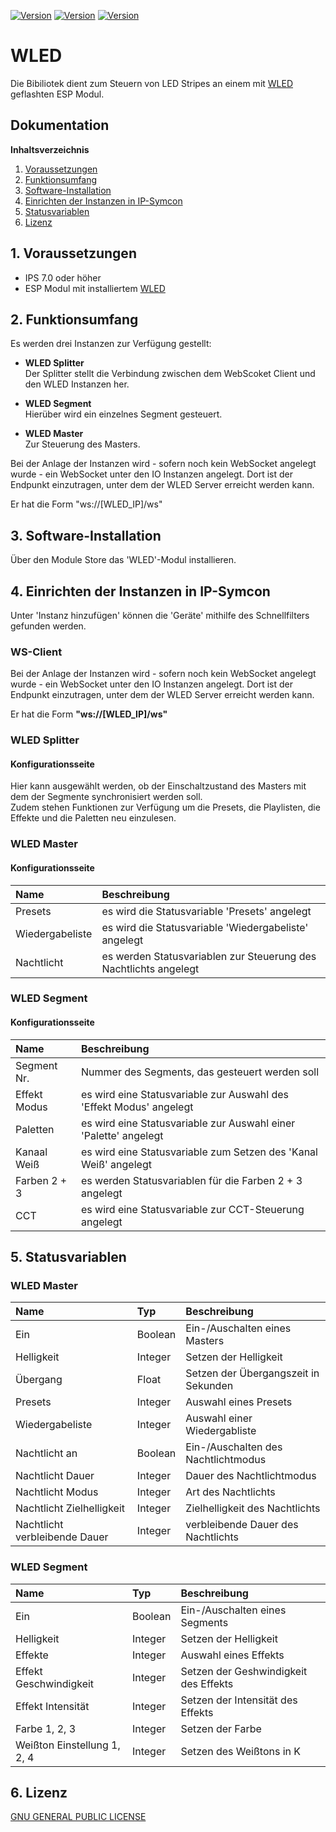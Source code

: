 [![Version](https://img.shields.io/badge/Symcon-PHPModul-red.svg)](https://www.symcon.de/service/dokumentation/entwicklerbereich/sdk-tools/sdk-php/)
[![Version](https://img.shields.io/badge/Modul%20Version-1.0-blue.svg)]()
[![Version](https://img.shields.io/badge/Symcon%20Version-7.0%20%3E-green.svg)](https://www.symcon.de/forum/threads/30857-IP-Symcon-5-3-%28Stable%29-Changelog)

# WLED
Die Bibiliotek dient zum Steuern von LED Stripes an einem mit [WLED](http://kno.wled.ge) geflashten ESP Modul.

## Dokumentation

**Inhaltsverzeichnis**

1. [Voraussetzungen](#1-voraussetzungen)
2. [Funktionsumfang](#2-funktionsumfang)  
3. [Software-Installation](#3-software-installation)  
4. [Einrichten der Instanzen in IP-Symcon](#4-einrichten-der-instanzen-in-ip-symcon)
5. [Statusvariablen](#5-statusvariablen)
6. [Lizenz](#6-lizenz)

## 1. Voraussetzungen
- IPS 7.0 oder höher
- ESP Modul mit installiertem [WLED](https://kno.wled.ge/)

## 2. Funktionsumfang

Es werden drei Instanzen zur Verfügung gestellt:

- __WLED Splitter__<br>
	Der Splitter stellt die Verbindung zwischen dem WebScoket Client und den WLED Instanzen her.
	
- __WLED Segment__ <br>
	Hierüber wird ein einzelnes Segment gesteuert.

- __WLED Master__  
	Zur Steuerung des Masters.

Bei der Anlage der Instanzen wird - sofern noch kein WebSocket angelegt wurde - ein WebSocket unter den IO Instanzen angelegt. Dort ist der Endpunkt einzutragen, unter dem der WLED Server erreicht werden kann.

Er hat die Form "ws://[WLED_IP]/ws"

## 3. Software-Installation
Über den Module Store das 'WLED'-Modul installieren.

## 4. Einrichten der Instanzen in IP-Symcon

Unter 'Instanz hinzufügen' können die 'Geräte' mithilfe des Schnellfilters gefunden werden.

### WS-Client
Bei der Anlage der Instanzen wird - sofern noch kein WebSocket angelegt wurde - ein WebSocket unter den IO Instanzen angelegt. Dort ist der Endpunkt einzutragen, unter dem der WLED Server erreicht werden kann.

Er hat die Form **"ws://[WLED_IP]/ws"**
### WLED Splitter
#### Konfigurationsseite
Hier kann ausgewählt werden, ob der Einschaltzustand des Masters mit dem der Segmente synchronisiert werden soll.<br>
Zudem stehen Funktionen zur Verfügung um die Presets, die Playlisten, die Effekte und die Paletten neu einzulesen.

### WLED Master
#### Konfigurationsseite
| Name            | Beschreibung                                                       |
|:----------------|:-------------------------------------------------------------------|
| Presets         | es wird die Statusvariable 'Presets' angelegt                      |
| Wiedergabeliste | es wird die Statusvariable 'Wiedergabeliste' angelegt              |
| Nachtlicht      | es werden Statusvariablen zur Steuerung des Nachtlichts angelegt   |

### WLED Segment
#### Konfigurationsseite
| Name         | Beschreibung                                                        |
|:-------------|:--------------------------------------------------------------------|
| Segment Nr.  | Nummer des Segments, das gesteuert werden soll                      |
| Effekt Modus | es wird eine Statusvariable zur Auswahl des 'Effekt Modus' angelegt |
| Paletten     | es wird eine Statusvariable zur Auswahl einer 'Palette' angelegt    |
| Kanaal Weiß  | es wird eine Statusvariable zum Setzen des 'Kanal Weiß' angelegt    |
| Farben 2 + 3 | es werden Statusvariablen für die Farben 2 + 3 angelegt             |
| CCT          | es wird eine Statusvariable zur CCT-Steuerung angelegt             |

## 5. Statusvariablen

### WLED Master
| Name                          | Typ           | Beschreibung                         |
|:------------------------------|:--------------|:-------------------------------------|
| Ein                           | Boolean       | Ein-/Auschalten eines Masters        |
| Helligkeit                    | Integer       | Setzen der Helligkeit                |
| Übergang                      | Float         | Setzen der Übergangszeit in Sekunden |
| Presets                       | Integer       | Auswahl eines Presets                |
| Wiedergabeliste               | Integer       | Auswahl einer Wiedergabliste         |
| Nachtlicht an                 | Boolean       | Ein-/Auschalten des Nachtlichtmodus  |
| Nachtlicht Dauer              | Integer | Dauer des Nachtlichtmodus            |
| Nachtlicht Modus              | Integer | Art des Nachtlichts                  |
| Nachtlicht Zielhelligkeit     | Integer | Zielhelligkeit des Nachtlichts       |
| Nachtlicht verbleibende Dauer | Integer | verbleibende Dauer des Nachtlichts   |

### WLED Segment
| Name                        | Typ           | Beschreibung                          |
|:----------------------------|:--------------|:--------------------------------------|
| Ein                         | Boolean       | Ein-/Auschalten eines Segments        |
| Helligkeit                  | Integer       | Setzen der Helligkeit                 |
| Effekte                     | Integer | Auswahl eines Effekts                 |
| Effekt Geschwindigkeit      | Integer | Setzen der Geshwindigkeit des Effekts |
| Effekt Intensität           | Integer | Setzen der Intensität des Effekts     |
| Farbe 1, 2, 3               | Integer | Setzen der Farbe                      |
| Weißton Einstellung 1, 2, 4 | Integer | Setzen des Weißtons in K              |

## 6. Lizenz

  [GNU GENERAL PUBLIC LICENSE](http://www.gnu.org/licenses/)  
 
